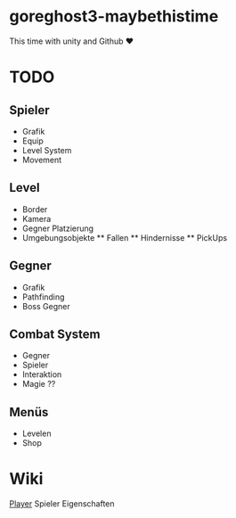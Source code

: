 # goreghost3-maybethistime
This time with unity and Github ♥

# TODO

## Spieler
- Grafik
- Equip
- Level System
- Movement

## Level
- Border
- Kamera
- Gegner Platzierung
- Umgebungsobjekte
** Fallen
** Hindernisse
** PickUps

## Gegner
- Grafik
- Pathfinding
- Boss Gegner

## Combat System
- Gegner
- Spieler
- Interaktion
- Magie ??

## Menüs
- Levelen
- Shop

# Wiki
[Player](MDWiki/Player.md) Spieler Eigenschaften
